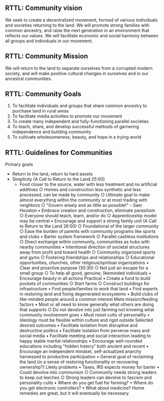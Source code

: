 ## RTTL: Community vision 
We seek to create a decentralized movement, formed of various individuals and societies returning to the land. We will promote strong families with common ancestry, and raise the next generation in an environment that reflects our values. We will facilitate economic and social harmony between all groups and individuals in our movement. 

## RTTL: Community Mission 
We will return to the land to separate ourselves from a corrupted modern society, and will make positive cultural changes in ourselves and in our ancestral communities.

## RTTL: Community Goals 
1. To facilitate individuals and groups that share common ancestry to purchase land in rural areas
2. To facilitate media activities to promote our movement 
3. To create many independent and fully-functioning parallel societies
4. To teach, share, and develop successful methods of garnering independence and building community 
5. To cultivate wholesomeness, beauty, and hope in a trying world

## RTTL: Guidelines for Communities

Primary goals  
* Return to the land, return to hard assets
* Simplicity (A Call to Return to the Land 25:00)
    * Food closer to the source, water with less treatment and no artificial additives
○ Homes and construction less synthetic and less processed, can be made by community
○ Ultimate goal to make almost everything within the community or at most trading with neighbors
○ "Govern wisely and as little as possible!" – Sam Houston
• Embrace creation and construction, eliminate parasitism
○ Everyone should teach, learn, and/or do
○ Apprenticeship model may be central
• Encourage and support a strong family unit (A Call to Return to the Land 26:50)
○ Foundational of the larger community
○ Ease the burden of parents with community programs like sports and clubs
• Barter system framework
○ Parallel cashless institutions
○ Direct exchange within community, communities as hubs with nearby communities
• Intentional direction of societal structures away from profit and toward health
○ Community organized sports and gyms
○ Fostering friendships and relationships
○ Educational opportunities, churches, other religious/spiritual organizations
• Clear and proactive purpose (30:30)
○ Not just an escape for a small group
○ To help all good, genuine, likeminded individuals
• Encourage beauty in all actions
Practical
• Create a fund to build pockets of communities
○ Start farms
○ Construct buildings for infrastructure
• Find people/families to work that land
• Find experts in restoring land and fixing degenerated ecosystems
• Build clubs of like-minded people around a common interest
Meta mission/feeding factors
• Most or all need to know generally what others are doing that supports
○ Do not devolve into just farming not knowing what community involvement goes
• Must resist cults of personality
• Ideology must be flexible within culture and rigid outside
Selected desired outcomes
• Facilitate isolation from disruptive and destructive politics
• Facilitate isolation from perverse mass and social media
• Facilitate meeting and social interaction leading to happy stable marital relationships
• Encourage well-rounded educations including "hidden history" both ancient and recent
• Encourage an independent mindset, self-actualized anarchy harnessed to productive participation
• General goal of reclaiming the land (in a sense of restoring functionality or recovering ownership?)
Likely problems
• Taxes, IRS expects money for barter
• Could devolve into communism
○ Community needs strong leaders to keep out leeches
○ Strong leaders can devolve to fascism and personality cults
• Where do you get fuel for farming?
• Where do you get electronic controllers?
• What about medicine? Home remedies are great, but it will eventually be necessary.



